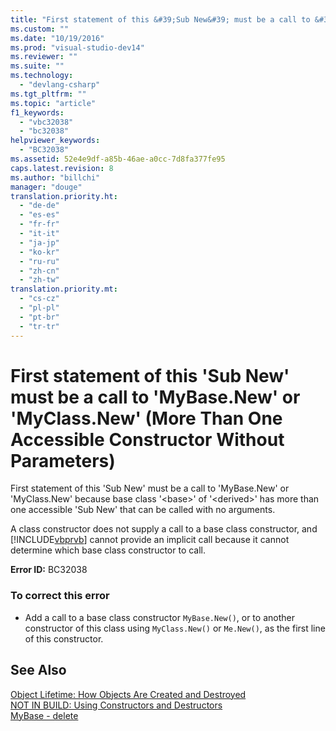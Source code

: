 ```yaml
---
title: "First statement of this &#39;Sub New&#39; must be a call to &#39;MyBase.New&#39; or &#39;MyClass.New&#39; (More Than One Accessible Constructor Without Parameters) | Microsoft Docs"
ms.custom: ""
ms.date: "10/19/2016"
ms.prod: "visual-studio-dev14"
ms.reviewer: ""
ms.suite: ""
ms.technology: 
  - "devlang-csharp"
ms.tgt_pltfrm: ""
ms.topic: "article"
f1_keywords: 
  - "vbc32038"
  - "bc32038"
helpviewer_keywords: 
  - "BC32038"
ms.assetid: 52e4e9df-a85b-46ae-a0cc-7d8fa377fe95
caps.latest.revision: 8
ms.author: "billchi"
manager: "douge"
translation.priority.ht: 
  - "de-de"
  - "es-es"
  - "fr-fr"
  - "it-it"
  - "ja-jp"
  - "ko-kr"
  - "ru-ru"
  - "zh-cn"
  - "zh-tw"
translation.priority.mt: 
  - "cs-cz"
  - "pl-pl"
  - "pt-br"
  - "tr-tr"
---
```

# First statement of this &#39;Sub New&#39; must be a call to &#39;MyBase.New&#39; or &#39;MyClass.New&#39; (More Than One Accessible Constructor Without Parameters)
First statement of this 'Sub New' must be a call to 'MyBase.New' or 'MyClass.New' because base class '\<base>' of '\<derived>' has more than one accessible 'Sub New' that can be called with no arguments.  
  
 A class constructor does not supply a call to a base class constructor, and [!INCLUDE[vbprvb](../code-quality/includes/vbprvb_md.md)] cannot provide an implicit call because it cannot determine which base class constructor to call.  
  
 **Error ID:** BC32038  
  
### To correct this error  
  
-   Add a call to a base class constructor `MyBase.New()`, or to another constructor of this class using `MyClass.New()` or `Me.New()`, as the first line of this constructor.  
  
## See Also  
 [Object Lifetime: How Objects Are Created and Destroyed](../Topic/Object%20Lifetime:%20How%20Objects%20Are%20Created%20and%20Destroyed%20\(Visual%20Basic\).md)   
 [NOT IN BUILD: Using Constructors and Destructors](http://msdn.microsoft.com/en-us/548eebe1-86c4-4377-b2f5-447cb8be3d90)   
 [MyBase - delete](http://msdn.microsoft.com/en-us/52491d06-6451-4f6f-9aa6-8fab59bbc2b9)